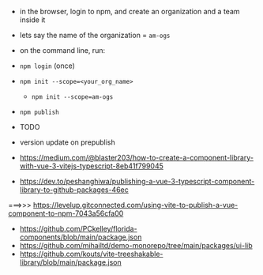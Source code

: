 - in the browser, login to npm, and create an organization and a team inside it
- lets say the name of the organization = `am-ogs`

- on the command line, run:
- `npm login` (once)
- `npm init --scope=<your_org_name>`
    - `npm init --scope=am-ogs`

- `npm publish`


- TODO
- version update on prepublish


- https://medium.com/@blaster203/how-to-create-a-component-library-with-vue-3-vitejs-typescript-8eb41f799045
- https://dev.to/peshanghiwa/publishing-a-vue-3-typescript-component-library-to-github-packages-46ec

===>>> https://levelup.gitconnected.com/using-vite-to-publish-a-vue-component-to-npm-7043a56cfa00

- https://github.com/PCkelley/florida-components/blob/main/package.json
- https://github.com/mihailtd/demo-monorepo/tree/main/packages/ui-lib
- https://github.com/kouts/vite-treeshakable-library/blob/main/package.json